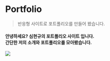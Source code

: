 # Portfolio
>반응형 사이트로 포트폴리오를 만들어 봤습니다.
#### 안녕하세요? 심현규의 포트폴리오 사이트 입니다.<br>간단한 저의 소개와 포트폴리오를 모아봤습니다.

<p><img src="http://thumbnail.egloos.net/700x0/http://pds20.egloos.com/pds/201910/15/49/e0021949_5da55b07e5d24.png"></img></p>
